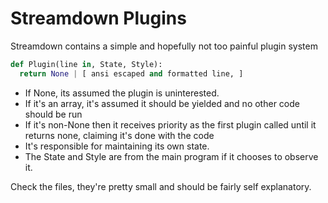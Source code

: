 # Streamdown Plugins

Streamdown contains a simple and hopefully not too painful plugin system

``` python
def Plugin(line in, State, Style):
  return None | [ ansi escaped and formatted line, ]
```

* If None, its assumed the plugin is uninterested. 
* If it's an array, it's assumed it should be yielded and no other code should be run
* If it's non-None then it receives priority as the first plugin called until it returns none, claiming it's done with the code
* It's responsible for maintaining its own state. 
* The State and Style are from the main program if it chooses to observe it.

Check the files, they're pretty small and should be fairly self explanatory.

